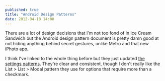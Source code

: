 ```yaml
---
published: true
title: "Android Design Patterns"
date: 2012-04-10 14:00
---
```

There are a lot of design decisions that I'm not too fond of in Ice Cream Sandwich but the Android design pattern document is pretty damn good at not hiding anything behind secret gestures, unlike Metro and that new iPhoto app.  

I think I've linked to the whole thing before but they just updated [the settings patterns](http://developer.android.com/design/patterns/settings.html). They're clear and consistent, though I don't really like the List > List > Modal pattern they use for options that require more than a checkmark.  